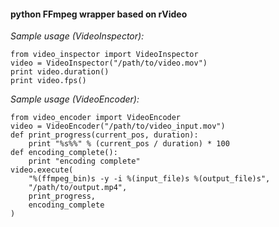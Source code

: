 #### python FFmpeg wrapper based on rVideo

*Sample usage (VideoInspector):*

    from video_inspector import VideoInspector
    video = VideoInspector("/path/to/video.mov")
    print video.duration()
    print video.fps()


*Sample usage (VideoEncoder):*

    from video_encoder import VideoEncoder
    video = VideoEncoder("/path/to/video_input.mov")
    def print_progress(current_pos, duration):
        print "%s%%" % (current_pos / duration) * 100
    def encoding_complete():
        print "encoding complete"
    video.execute(
        "%(ffmpeg_bin)s -y -i %(input_file)s %(output_file)s",
        "/path/to/output.mp4",
        print_progress,
        encoding_complete
    )
